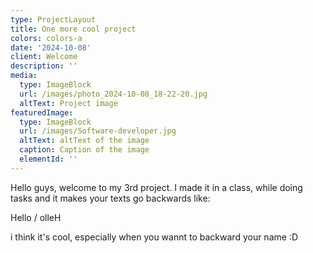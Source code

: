 ```yaml
---
type: ProjectLayout
title: One more cool project
colors: colors-a
date: '2024-10-08'
client: Welcome
description: ''
media:
  type: ImageBlock
  url: /images/photo_2024-10-08_18-22-20.jpg
  altText: Project image
featuredImage:
  type: ImageBlock
  url: /images/Software-developer.jpg
  altText: altText of the image
  caption: Caption of the image
  elementId: ''
---
```

Hello guys, welcome to my 3rd project. I made it in a class,  while doing tasks and it makes your texts go backwards like:

Hello / olleH 

i think it's cool, especially when you wannt to backward your name :D
